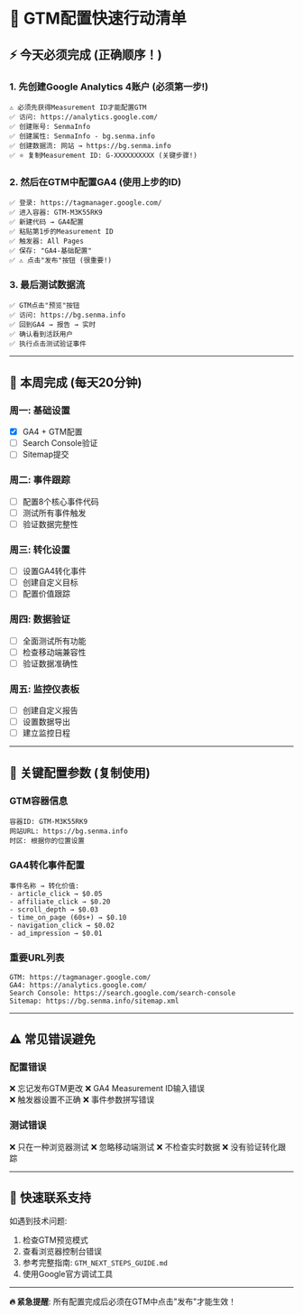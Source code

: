 # 🚀 GTM配置快速行动清单

## ⚡ 今天必须完成 (正确顺序！)

### 1. 先创建Google Analytics 4账户 (必须第一步!)
```
⚠️ 必须先获得Measurement ID才能配置GTM
✅ 访问: https://analytics.google.com/
✅ 创建账号: SenmaInfo  
✅ 创建属性: SenmaInfo - bg.senma.info
✅ 创建数据流: 网站 → https://bg.senma.info
✅ ⭐ 复制Measurement ID: G-XXXXXXXXXX (关键步骤!)
```

### 2. 然后在GTM中配置GA4 (使用上步的ID)
```
✅ 登录: https://tagmanager.google.com/
✅ 进入容器: GTM-M3K55RK9
✅ 新建代码 → GA4配置
✅ 粘贴第1步的Measurement ID
✅ 触发器: All Pages
✅ 保存: "GA4-基础配置"
✅ ⚠️ 点击"发布"按钮 (很重要!)
```

### 3. 最后测试数据流
```
✅ GTM点击"预览"按钮
✅ 访问: https://bg.senma.info
✅ 回到GA4 → 报告 → 实时
✅ 确认看到活跃用户
✅ 执行点击测试验证事件
```

---

## 📅 本周完成 (每天20分钟)

### 周一: 基础设置
- [x] GA4 + GTM配置
- [ ] Search Console验证
- [ ] Sitemap提交

### 周二: 事件跟踪  
- [ ] 配置8个核心事件代码
- [ ] 测试所有事件触发
- [ ] 验证数据完整性

### 周三: 转化设置
- [ ] 设置GA4转化事件
- [ ] 创建自定义目标
- [ ] 配置价值跟踪

### 周四: 数据验证
- [ ] 全面测试所有功能
- [ ] 检查移动端兼容性
- [ ] 验证数据准确性

### 周五: 监控仪表板
- [ ] 创建自定义报告
- [ ] 设置数据导出
- [ ] 建立监控日程

---

## 🎯 关键配置参数 (复制使用)

### GTM容器信息
```
容器ID: GTM-M3K55RK9
网站URL: https://bg.senma.info
时区: 根据你的位置设置
```

### GA4转化事件配置
```
事件名称 → 转化价值:
- article_click → $0.05
- affiliate_click → $0.20  
- scroll_depth → $0.03
- time_on_page (60s+) → $0.10
- navigation_click → $0.02
- ad_impression → $0.01
```

### 重要URL列表
```
GTM: https://tagmanager.google.com/
GA4: https://analytics.google.com/
Search Console: https://search.google.com/search-console
Sitemap: https://bg.senma.info/sitemap.xml
```

---

## ⚠️ 常见错误避免

### 配置错误
❌ 忘记发布GTM更改
❌ GA4 Measurement ID输入错误  
❌ 触发器设置不正确
❌ 事件参数拼写错误

### 测试错误
❌ 只在一种浏览器测试
❌ 忽略移动端测试
❌ 不检查实时数据
❌ 没有验证转化跟踪

---

## 📱 快速联系支持

如遇到技术问题:
1. 检查GTM预览模式
2. 查看浏览器控制台错误
3. 参考完整指南: `GTM_NEXT_STEPS_GUIDE.md`
4. 使用Google官方调试工具

---

**🔥 紧急提醒**: 所有配置完成后必须在GTM中点击"发布"才能生效！